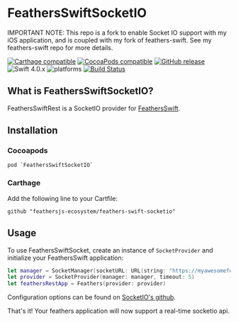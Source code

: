 # FeathersSwiftSocketIO

IMPORTANT NOTE: This repo is a fork to enable Socket IO support with my iOS application, and is coupled with my fork of feathers-swift. See my feathers-swift repo for more details.

[![Carthage compatible](https://img.shields.io/badge/Carthage-compatible-4BC51D.svg?style=flat)](#carthage) [![CocoaPods compatible](https://img.shields.io/cocoapods/v/FeathersSwiftSocketIO.svg)](#cocoapods) [![GitHub release](https://img.shields.io/github/release/feathersjs-ecosystem/feathers-swift-socketio.svg)](https://github.com/feathersjs-ecosystem/feathers-swift-socketio/releases) ![Swift 4.0.x](https://img.shields.io/badge/Swift-4.0.x-orange.svg) ![platforms](https://img.shields.io/badge/platform-iOS%20%7C%20macOS%20%7C%20tvOS%20%7C%20watchOS-lightgrey.svg) [![Build Status](https://travis-ci.org/feathersjs-ecosystem/feathers-swift-socketio.svg?branch=master)](https://travis-ci.org/feathersjs-ecosystem/feathers-swift-socketio)

## What is FeathersSwiftSocketIO?

FeathersSwiftRest is a SocketIO provider for [FeathersSwift](https://github.com/feathersjs-ecosystem/feathers-swift).

## Installation

### Cocoapods
```
pod `FeathersSwiftSocketIO`
```
### Carthage

Add the following line to your Cartfile:

```
github "feathersjs-ecosystem/feathers-swift-socketio"
```

## Usage

To use FeathersSwiftSocket, create an instance of `SocketProvider` and initialize your FeathersSwift application:

```swift
let manager = SocketManager(socketURL: URL(string: "https://myawesomefeathersapi.com")!, config: [.log(true), .compress])
let provider = SocketProvider(manager: manager, timeout: 5)
let feathersRestApp = Feathers(provider: provider)
```

Configuration options can be found on [SocketIO's github](https://github.com/socketio/socket.io-client-swift).

That's it! Your feathers application will now support a real-time socketio api.

